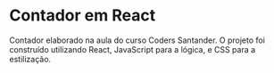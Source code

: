 # Contador em React
Contador elaborado na aula do curso Coders Santander. O projeto foi construído utilizando React, JavaScript para a lógica, e CSS para a estilização.
